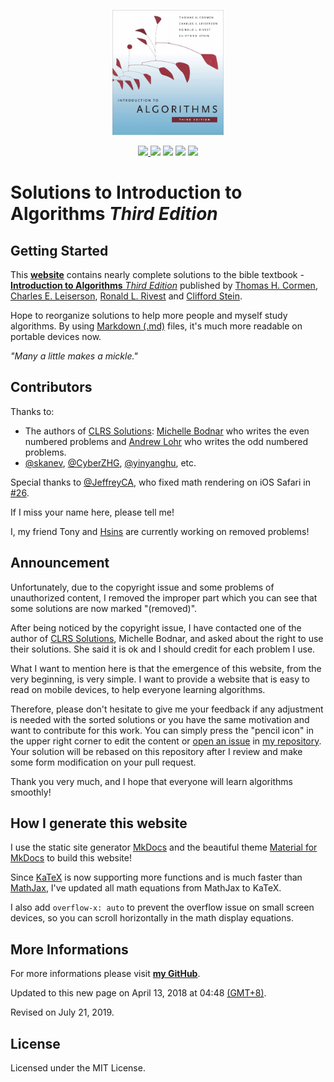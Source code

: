 <p align="center">
  <a href="https://walkccc.github.io/CLRS/"><img src="./docs/assets/cover.png" height="200" title="CLRS" alt="CLRS"></a>
</p>

<p align="center">
  <a href="https://github.com/walkccc/CLRS/graphs/contributors" alt="Contributors">
    <img src="https://img.shields.io/github/contributors/walkccc/CLRS.svg" />
  </a>
  <img src="https://img.shields.io/badge/made%20with-Markdown-1f425f.svg" />
  <img src="https://img.shields.io/badge/made%20with-KaTeX-1f425f.svg" />
  <img src="https://img.shields.io/badge/PRs-welcome-1abc9c.svg" />
  <a href="https://github.com/walkccc/CLRS/blob/master/LICENSE" alt="License">
    <img src="https://img.shields.io/github/license/walkccc/CLRS.svg" />
  </a>
</p>

# Solutions to **Introduction to Algorithms** _Third Edition_

## Getting Started

This **[website](https://walkccc.github.io/CLRS/)** contains nearly complete solutions to the bible textbook - [**Introduction to Algorithms** _Third Edition_](https://mitpress.mit.edu/books/introduction-algorithms-third-edition) published by [Thomas H. Cormen](https://mitpress.mit.edu/contributors/thomas-h-cormen), [Charles E. Leiserson](https://mitpress.mit.edu/contributors/charles-e-leiserson), [Ronald L. Rivest](https://mitpress.mit.edu/contributors/ronald-l-rivest) and [Clifford Stein](https://mitpress.mit.edu/contributors/clifford-stein).

Hope to reorganize solutions to help more people and myself study algorithms. By using [Markdown (.md)](https://en.wikipedia.org/wiki/Markdown) files, it's much more readable on portable devices now.

_"Many a little makes a mickle."_

## Contributors

Thanks to:

- The authors of [CLRS Solutions](https://sites.math.rutgers.edu/~ajl213/CLRS/CLRS.html): [Michelle Bodnar](mailto:chellebodnar@gmail.com) who writes the even numbered problems and [Andrew Lohr](mailto:Andrew.Lohr@gmail.com) who writes the odd numbered problems.
- [@skanev](https://github.com/skanev), [@CyberZHG](https://github.com/CyberZHG), [@yinyanghu](https://github.com/yinyanghu), etc.

Special thanks to [@JeffreyCA](https://github.com/JeffreyCA), who fixed math rendering on iOS Safari in [#26](https://github.com/walkccc/CLRS/pull/26).

If I miss your name here, please tell me!

I, my friend Tony and [Hsins](https://github.com/hsins) are currently working on removed problems!

## Announcement

Unfortunately, due to the copyright issue and some problems of unauthorized content, I removed the improper part which you can see that some solutions are now marked "(removed)".

After being noticed by the copyright issue, I have contacted one of the author of [CLRS Solutions](http://sites.math.rutgers.edu/~ajl213/CLRS/CLRS.html), Michelle Bodnar, and asked about the right to use their solutions. She said it is ok and I should credit for each problem I use.

What I want to mention here is that the emergence of this website, from the very beginning, is very simple. I want to provide a website that is easy to read on mobile devices, to help everyone learning algorithms.

Therefore, please don't hesitate to give me your feedback if any adjustment is needed with the sorted solutions or you have the same motivation and want to contribute for this work. You can simply press the "pencil icon" in the upper right corner to edit the content or [open an issue](https://github.com/walkccc/CLRS/issues/new) in [my repository](https://github.com/walkccc/CLRS/). Your solution will be rebased on this repository after I review and make some form modification on your pull request.

Thank you very much, and I hope that everyone will learn algorithms smoothly!

## How I generate this website

I use the static site generator [MkDocs](http://www.mkdocs.org/) and the beautiful theme [Material for MkDocs](https://squidfunk.github.io/mkdocs-material/) to build this website!

Since [KaTeX](https://katex.org/) is now supporting more functions and is much faster than [MathJax](https://www.mathjax.org/), I've updated all math equations from MathJax to KaTeX.

I also add `overflow-x: auto` to prevent the overflow issue on small screen devices, so you can scroll horizontally in the math display equations.

## More Informations

For more informations please visit [**my GitHub**](https://github.com/walkccc).

Updated to this new page on April 13, 2018 at 04:48 [(GMT+8)](https://time.is/GMT+8).

Revised on July 21, 2019.

## License

Licensed under the MIT License.
